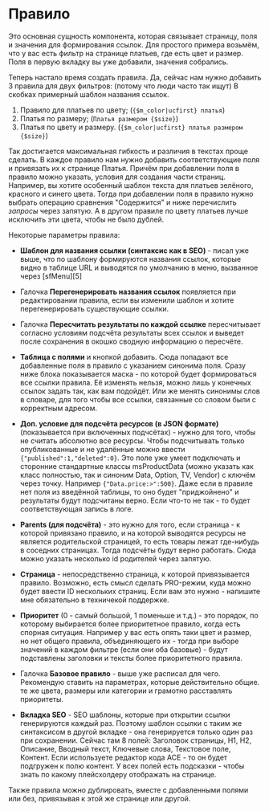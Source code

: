# Правило

Это основная сущность компонента, которая связывает страницу, поля и значения для формирования ссылок. Для простого примера возьмём, что у вас есть фильтр на странице платьев, где есть цвет и размер.
Поля в первую вкладку вы уже добавили, значения собрались.

Теперь настало время создать правила.
Да, сейчас нам нужно добавить 3 правила для двух фильтров: (потому что люди часто так ищут) В скобках примерный шаблон названия ссылок.

1. Правило для платьев по цвету; (`{$m_color|ucfirst} платья`)
2. Платья по размеру; (`Платья размером {$size}`)
3. Платья по цвету и размеру. (`{$m_color|ucfirst} платья размером {$size}`)

Так достигается максимальная гибкость и различия в текстах проще сделать. В каждое правило нам нужно добавить соответствующие поля и привязать их к странице Платья. Причём при добавлении поля в правило можно указать, условия для создания части страниц. Например, вы хотите особенный шаблон текста для платьев зелёного, красного и синего цвета. Тогда при добавлении поля в правило нужно выбрать операцию сравнения "Содержится" и ниже перечислить *запросы* через запятую. А в другом правиле по цвету платьев лучше исключить эти цвета, чтобы не было дублей.

Некоторые параметры правила:

* **Шаблон для названия ссылки (синтаксис как в SEO)** - писал уже выше, что по шаблону формируются названия ссылок, которые видно в таблице URL и выводятся по умолчанию в меню, вызванное через [sfMenu][5]

* Галочка **Перегенерировать названия ссылок** появляется при редактировании правила, если вы изменили шаблон и хотите перегенерировать существующие ссылки.

* Галочка **Пересчитать результаты по каждой ссылке** пересчитывает согласно условиям подсчёта результаты всех ссылок и выведет после сохранения в окошко сводную информацию о пересчёте.

* **Таблица с полями** и кнопкой добавить. Сюда попадают все добавленные поля в правило с указанием синонима поля. Сразу ниже блока показывается маска - по которой будет формироваться все ссылки правила. Её изменять нельзя, можно лишь у конечных ссылок задать так, как вам подойдёт. Или же менять синонимы слов в словаре, для того чтобы все ссылки, связанные со словом были с корректным адресом.

* **Доп. условие для подсчёта ресурсов (в JSON формате)** (показывается при включенных подчсётах) - нужно для того, чтобы не считать абсолютно все ресурсы. Чтобы подсчитывать только опубликованные и не удалённые можно ввести `{"published":1,"deleted":0}`. Это поле уже умеет подключать и сторонние стандартные классы msProductData (можно указать как класс полностью, так и синоним Data, Option, TV, Vendor) с ключём через точку. Например `{"Data.price:>":500}`. Даже если в правиле нет поля из введённой таблицы, то оно будет "приджойнено" и результаты будут подсчитаны верно. Если что-то не так - то будет соответствующая запись в логе.

* **Parents (для подсчёта)** - это нужно для того, если страница - к которой привязано правило, и на которой выводятся ресурсы не является родительской страницей, то есть товары лежат где-нибудь в соседних страницах. Тогда подсчёты будут верно работать. Сюда можно указать несколько id родителей через запятую.

* **Страница** - непосредственно страница, к которой привязывается правило. Возможно, есть смысл сделать PRO-режим, куда можно будет ввести ID нескольких страниц. Если вам это нужно - напишите мне обязательно в техничекой поддержке.

* **Приоритет** (0 - самый большой, 1 поменьше и т.д.) - это порядок, по которому выбирается более приоритетное правило, когда есть спорная ситуация. Например у вас есть опять таки цвет и размер, но нет общего правила, объединяющего их - тогда при выборе значений в каждом фильтре (если они оба базовые) - будут подставлены заголовки и тексты более приоритетного правила.

* Галочка **Базовое правило** - выше уже расписал для чего. Рекомендую ставить на параметрах, которые действительно общие. те же цвета, размеры или категории и грамотно расставлять приоритеты.

* **Вкладка SEO** - SEO шаблоны, которые при открытии ссылки генерируются каждый раз. Поэтому шаблон ссылки с таким же синтаксисом в другой вкладке - она генерируется только один раз при сохранении. Сейчас там 8 полей: Заголовок страницы, H1, H2, Описание, Вводный текст, Ключевые слова, Текстовое поле, Контент. Если используете редактор кода ACE - то он будет подгружен к полю контент. У всех полей есть подсказки - чтобы знать по какому плейсхолдеру отображать на странице.

Также правила можно дублировать, вместе с добавленными полями или без, привязывая к этой же странице или другой.
